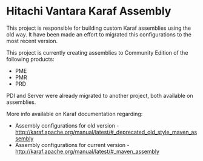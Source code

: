 # Hitachi Vantara Karaf Assembly
This project is responsible for building custom Karaf assemblies using the old way. It have been made an effort to migrated this configurations to the most recent version.

This project is currently creating assemblies to Community Edition of the following products:
* PME
* PMR
* PRD

PDI and Server were already migrated to another project, both available on assemblies.

More info available on Karaf documentation regarding:
* Assembly configurations for old version - http://karaf.apache.org/manual/latest/#_deprecated_old_style_maven_assembly
* Assembly configurations for current version - http://karaf.apache.org/manual/latest/#_maven_assembly



